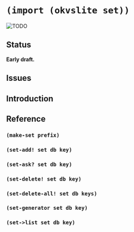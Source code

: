 # `(import (okvslite set))`

![TODO](TODO)

## Status

**Early draft.**

## Issues

## Introduction

## Reference

### `(make-set prefix)`

### `(set-add! set db key)`

### `(set-ask? set db key)`

### `(set-delete! set db key)`

### `(set-delete-all! set db keys)`

### `(set-generator set db key)`

### `(set->list set db key)`
